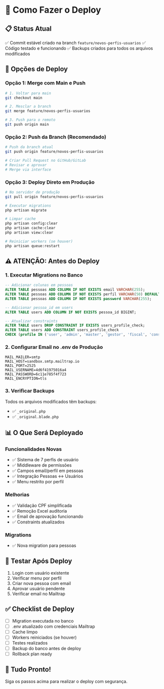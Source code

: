 # 🚀 Como Fazer o Deploy

## 📋 **Status Atual**

✅ Commit estável criado na branch `feature/novos-perfis-usuarios`
✅ Código testado e funcionando
✅ Backups criados para todos os arquivos modificados

## 🔀 **Opções de Deploy**

### **Opção 1: Merge com Main e Push**

```bash
# 1. Voltar para main
git checkout main

# 2. Mesclar a branch
git merge feature/novos-perfis-usuarios

# 3. Push para o remoto
git push origin main
```

### **Opção 2: Push da Branch (Recomendado)**

```bash
# Push da branch atual
git push origin feature/novos-perfis-usuarios

# Criar Pull Request no GitHub/GitLab
# Revisar e aprovar
# Merge via interface
```

### **Opção 3: Deploy Direto em Produção**

```bash
# No servidor de produção
git pull origin feature/novos-perfis-usuarios

# Executar migrations
php artisan migrate

# Limpar cache
php artisan config:clear
php artisan cache:clear
php artisan view:clear

# Reiniciar workers (se houver)
php artisan queue:restart
```

## ⚠️ **ATENÇÃO: Antes do Deploy**

### **1. Executar Migrations no Banco**

```sql
-- Adicionar colunas em pessoas
ALTER TABLE pessoas ADD COLUMN IF NOT EXISTS email VARCHAR(255);
ALTER TABLE pessoas ADD COLUMN IF NOT EXISTS perfil VARCHAR(50) DEFAULT 'user';
ALTER TABLE pessoas ADD COLUMN IF NOT EXISTS password VARCHAR(255);

-- Adicionar pessoa_id em users
ALTER TABLE users ADD COLUMN IF NOT EXISTS pessoa_id BIGINT;

-- Atualizar constraints
ALTER TABLE users DROP CONSTRAINT IF EXISTS users_profile_check;
ALTER TABLE users ADD CONSTRAINT users_profile_check
CHECK (profile IN ('user', 'admin', 'master', 'gestor', 'fiscal', 'construtor', 'visualizador'));
```

### **2. Configurar Email no .env de Produção**

```env
MAIL_MAILER=smtp
MAIL_HOST=sandbox.smtp.mailtrap.io
MAIL_PORT=2525
MAIL_USERNAME=4d6f41975016a4
MAIL_PASSWORD=6c11e785f4f723
MAIL_ENCRYPTION=tls
```

### **3. Verificar Backups**

Todos os arquivos modificados têm backups:
- ✅ `_original.php`
- ✅ `_original.blade.php`

## 📊 **O Que Será Deployado**

### **Funcionalidades Novas**
- ✅ Sistema de 7 perfis de usuário
- ✅ Middleware de permissões
- ✅ Campos email/perfil em pessoas
- ✅ Integração Pessoas ↔ Usuários
- ✅ Menu restrito por perfil

### **Melhorias**
- ✅ Validação CPF simplificada
- ✅ Remoção Excel auditoria
- ✅ Email de aprovação funcionando
- ✅ Constraints atualizados

### **Migrations**
- ✅ Nova migration para pessoas

## 🧪 **Testar Após Deploy**

1. Login com usuário existente
2. Verificar menu por perfil
3. Criar nova pessoa com email
4. Aprovar usuário pendente
5. Verificar email no Mailtrap

## ✅ **Checklist de Deploy**

- [ ] Migration executada no banco
- [ ] .env atualizado com credenciais Mailtrap
- [ ] Cache limpo
- [ ] Workers reiniciados (se houver)
- [ ] Testes realizados
- [ ] Backup do banco antes de deploy
- [ ] Rollback plan ready

## 🎉 **Tudo Pronto!**

Siga os passos acima para realizar o deploy com segurança.

